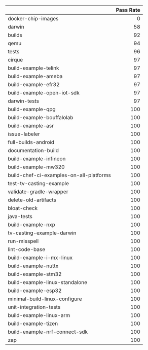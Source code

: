 |                                         |   Pass Rate |
|:----------------------------------------|------------:|
| docker-chip-images                      |           0 |
| darwin                                  |          58 |
| builds                                  |          92 |
| qemu                                    |          94 |
| tests                                   |          96 |
| cirque                                  |          97 |
| build-example-telink                    |          97 |
| build-example-ameba                     |          97 |
| build-example-efr32                     |          97 |
| build-example-open-iot-sdk              |          97 |
| darwin-tests                            |          97 |
| build-example-qpg                       |         100 |
| build-example-bouffalolab               |         100 |
| build-example-asr                       |         100 |
| issue-labeler                           |         100 |
| full-builds-android                     |         100 |
| documentation-build                     |         100 |
| build-example-infineon                  |         100 |
| build-example-mw320                     |         100 |
| build-chef-ci-examples-on-all-platforms |         100 |
| test-tv-casting-example                 |         100 |
| validate-gradle-wrapper                 |         100 |
| delete-old-artifacts                    |         100 |
| bloat-check                             |         100 |
| java-tests                              |         100 |
| build-example-nxp                       |         100 |
| tv-casting-example-darwin               |         100 |
| run-misspell                            |         100 |
| lint-code-base                          |         100 |
| build-example-i-mx-linux                |         100 |
| build-example-nuttx                     |         100 |
| build-example-stm32                     |         100 |
| build-example-linux-standalone          |         100 |
| build-example-esp32                     |         100 |
| minimal-build-linux-configure           |         100 |
| unit-integration-tests                  |         100 |
| build-example-linux-arm                 |         100 |
| build-example-tizen                     |         100 |
| build-example-nrf-connect-sdk           |         100 |
| zap                                     |         100 |
